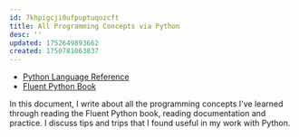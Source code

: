 ```yaml
---
id: 7khpigcji0ufpuptuqozcft
title: All Programming Concepts via Python
desc: ''
updated: 1752649893662
created: 1750781063837
---
```


- [Python Language Reference](https://docs.python.org/3/reference/datamodel.html)
- [Fluent Python Book](https://elmoukrie.com/wp-content/uploads/2022/05/luciano-ramalho-fluent-python_-clear-concise-and-effective-programming-oreilly-media-2022.pdf)

In this document, I write about all the programming concepts I've learned through reading the Fluent Python book, reading documentation and practice. I discuss tips and trips that I found useful in my work with Python.